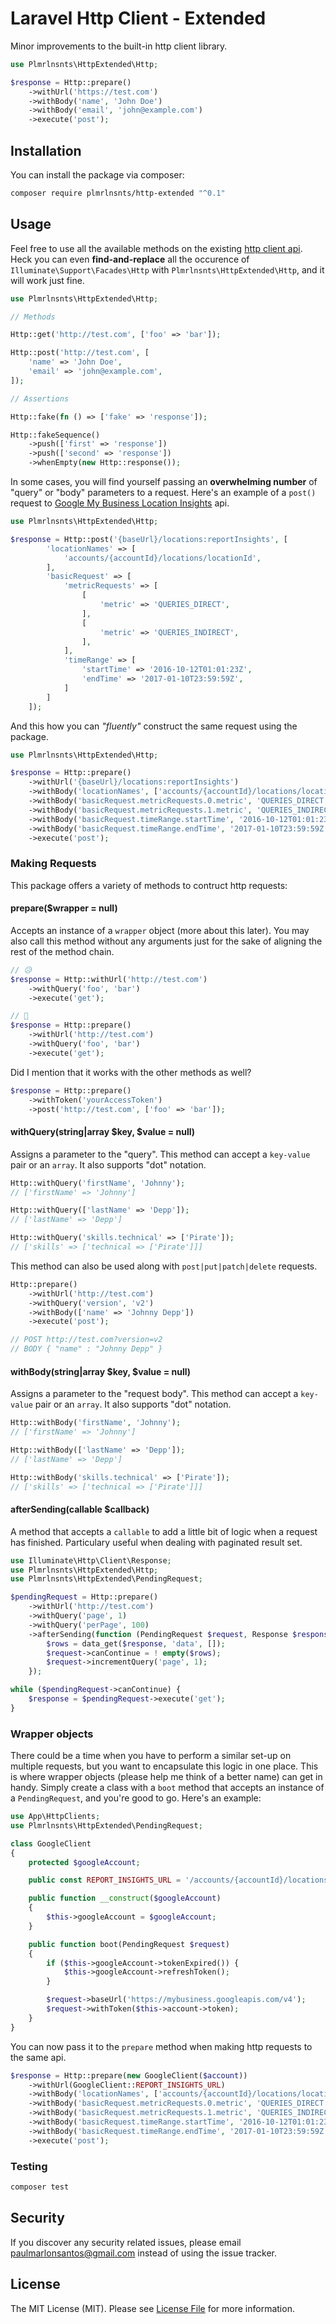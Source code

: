 # Laravel Http Client - Extended

Minor improvements to the built-in http client library.

```php
use Plmrlnsnts\HttpExtended\Http;

$response = Http::prepare()
    ->withUrl('https://test.com')
    ->withBody('name', 'John Doe')
    ->withBody('email', 'john@example.com')
    ->execute('post');
```

## Installation

You can install the package via composer:

```bash
composer require plmrlnsnts/http-extended "^0.1"
```

## Usage

Feel free to use all the available methods on the existing [http client api](https://laravel.com/docs/7.x/http-client#introduction). Heck you can even **find-and-replace** all the occurence of `Illuminate\Support\Facades\Http` with `Plmrlnsnts\HttpExtended\Http`, and it will work just fine.

``` php
use Plmrlnsnts\HttpExtended\Http;

// Methods

Http::get('http://test.com', ['foo' => 'bar']);

Http::post('http://test.com', [
    'name' => 'John Doe',
    'email' => 'john@example.com',
]);

// Assertions

Http::fake(fn () => ['fake' => 'response']);

Http::fakeSequence()
    ->push(['first' => 'response'])
    ->push(['second' => 'response'])
    ->whenEmpty(new Http::response());
```

In some cases, you will find yourself passing an **overwhelming number** of "query" or "body" parameters to a request. Here's an example of a `post()` request to [Google My Business Location Insights](https://developers.google.com/my-business/content/insight-data) api.

```php
use Plmrlnsnts\HttpExtended\Http;

$response = Http::post('{baseUrl}/locations:reportInsights', [
        'locationNames' => [
            'accounts/{accountId}/locations/locationId',
        ],
        'basicRequest' => [
            'metricRequests' => [
                [
                    'metric' => 'QUERIES_DIRECT',
                ],
                [
                    'metric' => 'QUERIES_INDIRECT',
                ],
            ],
            'timeRange' => [
                'startTime' => '2016-10-12T01:01:23Z',
                'endTime' => '2017-01-10T23:59:59Z',
            ]
        ]
    ]);
```

And this how you can *"fluently"* construct the same request using the package.

```php
use Plmrlnsnts\HttpExtended\Http;

$response = Http::prepare()
    ->withUrl('{baseUrl}/locations:reportInsights')
    ->withBody('locationNames', ['accounts/{accountId}/locations/locationId'])
    ->withBody('basicRequest.metricRequests.0.metric', 'QUERIES_DIRECT')
    ->withBody('basicRequest.metricRequests.1.metric', 'QUERIES_INDIRECT')
    ->withBody('basicRequest.timeRange.startTime', '2016-10-12T01:01:23Z')
    ->withBody('basicRequest.timeRange.endTime', '2017-01-10T23:59:59Z')
    ->execute('post');
```

### Making Requests

This package offers a variety of methods to contruct http requests:

#### prepare($wrapper = null)

Accepts an instance of a `wrapper` object (more about this later). You may also call this method without any arguments just for the sake of aligning the rest of the method chain.

```php
// 😥
$response = Http::withUrl('http://test.com')
    ->withQuery('foo', 'bar')
    ->execute('get');

// 🥰
$response = Http::prepare()
    ->withUrl('http://test.com')
    ->withQuery('foo', 'bar')
    ->execute('get');
```

Did I mention that it works with the other methods as well?

```php
$response = Http::prepare()
    ->withToken('yourAccessToken')
    ->post('http://test.com', ['foo' => 'bar']);
```

#### withQuery(string|array $key, $value = null)

Assigns a parameter to the "query". This method can accept a `key-value` pair or an `array`. It also supports "dot" notation.

```php
Http::withQuery('firstName', 'Johnny');
// ['firstName' => 'Johnny']

Http::withQuery(['lastName' => 'Depp']);
// ['lastName' => 'Depp']

Http::withQuery('skills.technical' => ['Pirate']);
// ['skills' => ['technical => ['Pirate']]]
```

This method can also be used along with `post|put|patch|delete` requests.

```php
Http::prepare()
    ->withUrl('http://test.com')
    ->withQuery('version', 'v2')
    ->withBody(['name' => 'Johnny Depp'])
    ->execute('post');

// POST http://test.com?version=v2
// BODY { "name" : "Johnny Depp" }
```

#### withBody(string|array $key, $value = null)

Assigns a parameter to the "request body". This method can accept a `key-value` pair or an `array`. It also supports "dot" notation.

```php
Http::withBody('firstName', 'Johnny');
// ['firstName' => 'Johnny']

Http::withBody(['lastName' => 'Depp']);
// ['lastName' => 'Depp']

Http::withBody('skills.technical' => ['Pirate']);
// ['skills' => ['technical => ['Pirate']]]
```

#### afterSending(callable $callback)

A method that accepts a `callable` to add a little bit of logic when a request has finished. Particulary useful when dealing with paginated result set.

```php
use Illuminate\Http\Client\Response;
use Plmrlnsnts\HttpExtended\Http;
use Plmrlnsnts\HttpExtended\PendingRequest;

$pendingRequest = Http::prepare()
    ->withUrl('http://test.com')
    ->withQuery('page', 1)
    ->withQuery('perPage', 100)
    ->afterSending(function (PendingRequest $request, Response $response) {
        $rows = data_get($response, 'data', []);
        $request->canContinue = ! empty($rows);
        $request->incrementQuery('page', 1);
    });

while ($pendingRequest->canContinue) {
    $response = $pendingRequest->execute('get');
}
```

### Wrapper objects

There could be a time when you have to perform a similar set-up on multiple requests, but you want to encapsulate this logic in one place. This is where wrapper objects (please help me think of a better name) can get in handy. Simply create a class with a `boot` method that accepts an instance of a `PendingRequest`, and you're good to go. Here's an example:

```php
use App\HttpClients;
use Plmrlnsnts\HttpExtended\PendingRequest;

class GoogleClient
{
    protected $googleAccount;

    public const REPORT_INSIGHTS_URL = '/accounts/{accountId}/locations:reportInsights';

    public function __construct($googleAccount)
    {
        $this->googleAccount = $googleAccount;
    }

    public function boot(PendingRequest $request)
    {
        if ($this->googleAccount->tokenExpired()) {
            $this->googleAccount->refreshToken();
        }

        $request->baseUrl('https://mybusiness.googleapis.com/v4');
        $request->withToken($this->account->token);
    }
}
```

You can now pass it to the `prepare` method when making http requests to the same api.

```php
$response = Http::prepare(new GoogleClient($account))
    ->withUrl(GoogleClient::REPORT_INSIGHTS_URL)
    ->withBody('locationNames', ['accounts/{accountId}/locations/locationId'])
    ->withBody('basicRequest.metricRequests.0.metric', 'QUERIES_DIRECT')
    ->withBody('basicRequest.metricRequests.1.metric', 'QUERIES_INDIRECT')
    ->withBody('basicRequest.timeRange.startTime', '2016-10-12T01:01:23Z')
    ->withBody('basicRequest.timeRange.endTime', '2017-01-10T23:59:59Z')
    ->execute('post');
```

### Testing

``` bash
composer test
```

## Security

If you discover any security related issues, please email paulmarlonsantos@gmail.com instead of using the issue tracker.

## License

The MIT License (MIT). Please see [License File](LICENSE.md) for more information.
